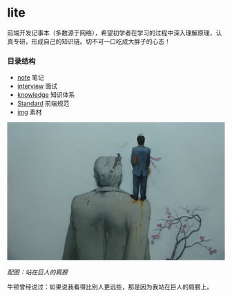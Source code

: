 # lite

前端开发记事本（多数源于网络），希望初学者在学习的过程中深入理解原理，认真专研，形成自己的知识链。切不可一口吃成大胖子的心态！

### 目录结构

 * [note](/note) 笔记
 * [interview](/interview) 面试
 * [knowledge](/knowledge) 知识体系
 * [Standard](/Standard) 前端规范
 * [img](/img) 素材


![站在巨人的肩膀](img/super.jpg)

*配图：站在巨人的肩膀*

牛顿曾经说过：如果说我看得比别人更远些，那是因为我站在巨人的肩膀上。

